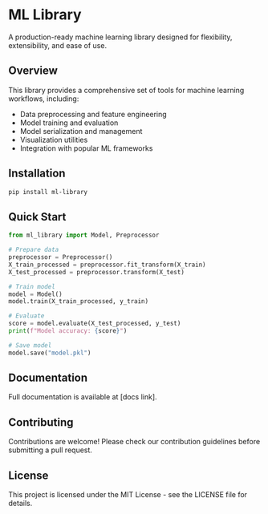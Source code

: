 # ML Library

A production-ready machine learning library designed for flexibility, extensibility, and ease of use.

## Overview

This library provides a comprehensive set of tools for machine learning workflows, including:

- Data preprocessing and feature engineering
- Model training and evaluation
- Model serialization and management
- Visualization utilities
- Integration with popular ML frameworks

## Installation

```bash
pip install ml-library
```

## Quick Start

```python
from ml_library import Model, Preprocessor

# Prepare data
preprocessor = Preprocessor()
X_train_processed = preprocessor.fit_transform(X_train)
X_test_processed = preprocessor.transform(X_test)

# Train model
model = Model()
model.train(X_train_processed, y_train)

# Evaluate
score = model.evaluate(X_test_processed, y_test)
print(f"Model accuracy: {score}")

# Save model
model.save("model.pkl")
```

## Documentation

Full documentation is available at [docs link].

## Contributing

Contributions are welcome! Please check our contribution guidelines before submitting a pull request.

## License

This project is licensed under the MIT License - see the LICENSE file for details.
